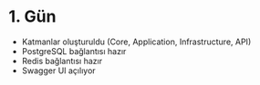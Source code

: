 # 1. Gün
- Katmanlar oluşturuldu (Core, Application, Infrastructure, API)
- PostgreSQL bağlantısı hazır
- Redis bağlantısı hazır
- Swagger UI açılıyor
